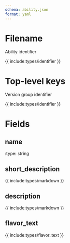 ```yaml
---
schema: ability.json
format: yaml
---
```


# Filename
Ability identifier

{{ include:types/identifier }}

# Top-level keys
Version group identifier

{{ include:types/identifier }}

# Fields
## name
:type: string

## short_description
{{ include:types/markdown }}

## description
{{ include:types/markdown }}

## flavor_text
{{ include:types/flavor_text }}
